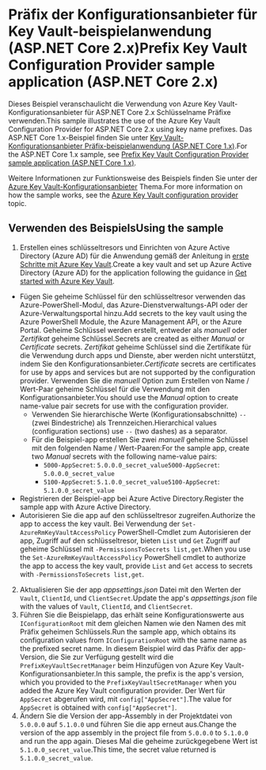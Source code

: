 # <a name="prefix-key-vault-configuration-provider-sample-application-aspnet-core-2x"></a><span data-ttu-id="15daf-101">Präfix der Konfigurationsanbieter für Key Vault-beispielanwendung (ASP.NET Core 2.x)</span><span class="sxs-lookup"><span data-stu-id="15daf-101">Prefix Key Vault Configuration Provider sample application (ASP.NET Core 2.x)</span></span>

<span data-ttu-id="15daf-102">Dieses Beispiel veranschaulicht die Verwendung von Azure Key Vault-Konfigurationsanbieter für ASP.NET Core 2.x Schlüsselname Präfixe verwenden.</span><span class="sxs-lookup"><span data-stu-id="15daf-102">This sample illustrates the use of the Azure Key Vault Configuration Provider for ASP.NET Core 2.x using key name prefixes.</span></span> <span data-ttu-id="15daf-103">Das ASP.NET Core 1.x-Beispiel finden Sie unter [Key Vault-Konfigurationsanbieter Präfix-beispielanwendung (ASP.NET Core 1.x)](https://github.com/aspnet/Docs/tree/master/aspnetcore/security/key-vault-configuration/samples/key-name-prefix-sample/1.x).</span><span class="sxs-lookup"><span data-stu-id="15daf-103">For the ASP.NET Core 1.x sample, see [Prefix Key Vault Configuration Provider sample application (ASP.NET Core 1.x)](https://github.com/aspnet/Docs/tree/master/aspnetcore/security/key-vault-configuration/samples/key-name-prefix-sample/1.x).</span></span>

<span data-ttu-id="15daf-104">Weitere Informationen zur Funktionsweise des Beispiels finden Sie unter der [Azure Key Vault-Konfigurationsanbieter](xref:security/key-vault-configuration) Thema.</span><span class="sxs-lookup"><span data-stu-id="15daf-104">For more information on how the sample works, see the [Azure Key Vault configuration provider](xref:security/key-vault-configuration) topic.</span></span>

## <a name="using-the-sample"></a><span data-ttu-id="15daf-105">Verwenden des Beispiels</span><span class="sxs-lookup"><span data-stu-id="15daf-105">Using the sample</span></span>
1. <span data-ttu-id="15daf-106">Erstellen eines schlüsseltresors und Einrichten von Azure Active Directory (Azure AD) für die Anwendung gemäß der Anleitung in [erste Schritte mit Azure Key Vault](https://azure.microsoft.com/documentation/articles/key-vault-get-started/).</span><span class="sxs-lookup"><span data-stu-id="15daf-106">Create a key vault and set up Azure Active Directory (Azure AD) for the application following the guidance in [Get started with Azure Key Vault](https://azure.microsoft.com/documentation/articles/key-vault-get-started/).</span></span>
  * <span data-ttu-id="15daf-107">Fügen Sie geheime Schlüssel für den schlüsseltresor verwenden das Azure-PowerShell-Modul, das Azure-Dienstverwaltungs-API oder der Azure-Verwaltungsportal hinzu.</span><span class="sxs-lookup"><span data-stu-id="15daf-107">Add secrets to the key vault using the Azure PowerShell Module, the Azure Management API, or the Azure Portal.</span></span> <span data-ttu-id="15daf-108">Geheime Schlüssel werden erstellt, entweder als *manuell* oder *Zertifikat* geheime Schlüssel.</span><span class="sxs-lookup"><span data-stu-id="15daf-108">Secrets are created as either *Manual* or *Certificate* secrets.</span></span> <span data-ttu-id="15daf-109">*Zertifikat* geheime Schlüssel sind die Zertifikate für die Verwendung durch apps und Dienste, aber werden nicht unterstützt, indem Sie den Konfigurationsanbieter.</span><span class="sxs-lookup"><span data-stu-id="15daf-109">*Certificate* secrets are certificates for use by apps and services but are not supported by the configuration provider.</span></span> <span data-ttu-id="15daf-110">Verwenden Sie die *manuell* Option zum Erstellen von Name / Wert-Paar geheime Schlüssel für die Verwendung mit den Konfigurationsanbieter.</span><span class="sxs-lookup"><span data-stu-id="15daf-110">You should use the *Manual* option to create name-value pair secrets for use with the configuration provider.</span></span>
    * <span data-ttu-id="15daf-111">Verwenden Sie hierarchische Werte (Konfigurationsabschnitte) `--` (zwei Bindestriche) als Trennzeichen.</span><span class="sxs-lookup"><span data-stu-id="15daf-111">Hierarchical values (configuration sections) use `--` (two dashes) as a separator.</span></span>
    * <span data-ttu-id="15daf-112">Für die Beispiel-app erstellen Sie zwei *manuell* geheime Schlüssel mit den folgenden Name / Wert-Paaren:</span><span class="sxs-lookup"><span data-stu-id="15daf-112">For the sample app, create two *Manual* secrets with the following name-value pairs:</span></span>
      * <span data-ttu-id="15daf-113">`5000-AppSecret`: `5.0.0.0_secret_value`</span><span class="sxs-lookup"><span data-stu-id="15daf-113">`5000-AppSecret`: `5.0.0.0_secret_value`</span></span>
      * <span data-ttu-id="15daf-114">`5100-AppSecret`: `5.1.0.0_secret_value`</span><span class="sxs-lookup"><span data-stu-id="15daf-114">`5100-AppSecret`: `5.1.0.0_secret_value`</span></span>
  * <span data-ttu-id="15daf-115">Registrieren der Beispiel-app bei Azure Active Directory.</span><span class="sxs-lookup"><span data-stu-id="15daf-115">Register the sample app with Azure Active Directory.</span></span>
  * <span data-ttu-id="15daf-116">Autorisieren Sie die app auf den schlüsseltresor zugreifen.</span><span class="sxs-lookup"><span data-stu-id="15daf-116">Authorize the app to access the key vault.</span></span> <span data-ttu-id="15daf-117">Bei Verwendung der `Set-AzureRmKeyVaultAccessPolicy` PowerShell-Cmdlet zum Autorisieren der app, Zugriff auf den schlüsseltresor, bieten `List` und `Get` Zugriff auf geheime Schlüssel mit `-PermissionsToSecrets list,get`.</span><span class="sxs-lookup"><span data-stu-id="15daf-117">When you use the `Set-AzureRmKeyVaultAccessPolicy` PowerShell cmdlet to authorize the app to access the key vault, provide `List` and `Get` access to secrets with `-PermissionsToSecrets list,get`.</span></span>
2. <span data-ttu-id="15daf-118">Aktualisieren Sie der app *appsettings.json* Datei mit den Werten der `Vault`, `ClientId`, und `ClientSecret`.</span><span class="sxs-lookup"><span data-stu-id="15daf-118">Update the app's *appsettings.json* file with the values of `Vault`, `ClientId`, and `ClientSecret`.</span></span>
3. <span data-ttu-id="15daf-119">Führen Sie die Beispielapp, das erhält seine Konfigurationswerte aus `IConfigurationRoot` mit dem gleichen Namen wie den Namen des mit Präfix geheimen Schlüssels.</span><span class="sxs-lookup"><span data-stu-id="15daf-119">Run the sample app, which obtains its configuration values from `IConfigurationRoot` with the same name as the prefixed secret name.</span></span> <span data-ttu-id="15daf-120">In diesem Beispiel wird das Präfix der app-Version, die Sie zur Verfügung gestellt wird die `PrefixKeyVaultSecretManager` beim Hinzufügen von Azure Key Vault-Konfigurationsanbieter.</span><span class="sxs-lookup"><span data-stu-id="15daf-120">In this sample, the prefix is the app's version, which you provided to the `PrefixKeyVaultSecretManager` when you added the Azure Key Vault configuration provider.</span></span> <span data-ttu-id="15daf-121">Der Wert für `AppSecret` abgerufen wird, mit `config["AppSecret"]`.</span><span class="sxs-lookup"><span data-stu-id="15daf-121">The value for `AppSecret` is obtained with `config["AppSecret"]`.</span></span>
4. <span data-ttu-id="15daf-122">Ändern Sie die Version der app-Assembly in der Projektdatei von `5.0.0.0` auf `5.1.0.0` und führen Sie die app erneut aus.</span><span class="sxs-lookup"><span data-stu-id="15daf-122">Change the version of the app assembly in the project file from `5.0.0.0` to `5.1.0.0` and run the app again.</span></span> <span data-ttu-id="15daf-123">Dieses Mal die geheime zurückgegebene Wert ist `5.1.0.0_secret_value`.</span><span class="sxs-lookup"><span data-stu-id="15daf-123">This time, the secret value returned is `5.1.0.0_secret_value`.</span></span>

